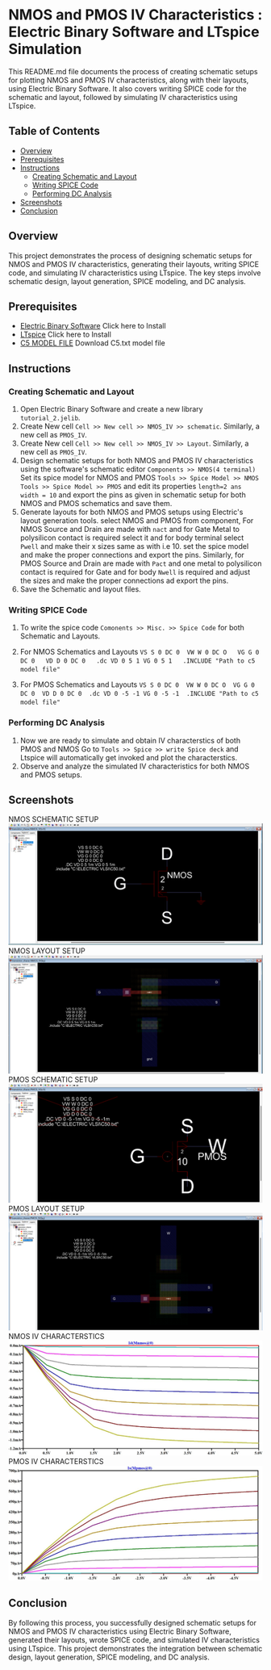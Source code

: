 
# NMOS and PMOS IV Characteristics : Electric Binary Software and LTspice Simulation

This README.md file documents the process of creating schematic setups for plotting NMOS and PMOS IV characteristics, along with their layouts, using Electric Binary Software. It also covers writing SPICE code for the schematic and layout, followed by simulating IV characteristics using LTspice.

## Table of Contents
- [Overview](#overview)
- [Prerequisites](#prerequisites)
- [Instructions](#instructions)
  - [Creating Schematic and Layout](#creating-schematic-and-layout)
  - [Writing SPICE Code](#writing-spice-code)
  - [Performing DC Analysis](#performing-dc-analysis)
- [Screenshots](#screenshots)
- [Conclusion](#conclusion)

## Overview
This project demonstrates the process of designing schematic setups for NMOS and PMOS IV characteristics, generating their layouts, writing SPICE code, and simulating IV characteristics using LTspice. The key steps involve schematic design, layout generation, SPICE modeling, and DC analysis.

## Prerequisites
- [Electric Binary Software](https://link-to-electric.com) Click here to Install
- [LTspice](https://www.analog.com/en/design-center/design-tools-and-calculators/simulation-tools/lts.html) Click here to Install
- [C5 MODEL FILE](http://cmosedu.com/videos/electric/tutorial2/C5_models.txt) Download C5.txt model file 

## Instructions

### Creating Schematic and Layout
1. Open Electric Binary Software and create a new library `tutorial_2.jelib`.
2. Create New cell `Cell >> New cell >> NMOS_IV >> schematic`. Similarly, a new cell as `PMOS_IV`.
3. Create New cell `Cell >> New cell >> NMOS_IV >> Layout`. Similarly, a new cell as `PMOS_IV`.
4. Design schematic setups for both NMOS and PMOS IV characteristics using the software's schematic editor `Components >> NMOS(4 terminal) `
    Set its spice model for NMOS and PMOS  `Tools >> Spice Model >> NMOS` `Tools >> Spice Model >> PMOS` and edit its properties `length=2 ans width = 10`
    and export the pins as given in schematic setup for both NMOS and PMOS schematics and save them.
4. Generate layouts for both NMOS and PMOS setups using Electric's layout generation tools.
    select NMOS and PMOS from component, For NMOS Source and Drain are made with `nact` and for Gate Metal to polysilicon contact is required select it        and for body terminal select `Pwell` and make their x sizes same as with i.e 10. set the spice model and make the proper connections and export the        pins. 
    Similarly, for PMOS Source and Drain are made with `Pact` and one metal to polysilicon contact is required for Gate and for body `Nwell` is required       and adjust the sizes and make the proper connections ad export the pins. 
5. Save the Schematic and layout files.

### Writing SPICE Code
1. To write the spice code `Comonents >> Misc. >> Spice Code` for both Schematic and Layouts.
2. For NMOS Schematics and Layouts 
   `VS S 0 DC 0 
    VW W 0 DC O  
    VG G 0 DC 0  
    VD D 0 DC 0  
    .dc VD 0 5 1 VG 0 5 1  
    .INCLUDE "Path to c5 model file" ` 

2. For PMOS Schematics and Layouts 
   `VS S 0 DC 0 
    VW W 0 DC O 
    VG G 0 DC 0 
    VD D 0 DC 0 
    .dc VD 0 -5 -1 VG 0 -5 -1 
    .INCLUDE "Path to c5 model file" `

### Performing DC Analysis
1. Now we are ready to simulate and obtain IV characterstics of both PMOS and NMOS
   Go to `Tools >> Spice >> write Spice deck` and Ltspice will automatically get invoked and plot the characterstics.
5. Observe and analyze the simulated IV characteristics for both NMOS and PMOS setups.

## Screenshots
NMOS SCHEMATIC SETUP 
![NMOS SCHEMATIC SETUP ](https://github.com/afzalamu/eletric-vlsi/blob/main/IV_CHARACTERSTICS_NMOS%26PMOS/images/NMOS_SchematicSetup.png) 
NMOS LAYOUT SETUP
![NMOS LAYOUT SETUP ](https://github.com/afzalamu/eletric-vlsi/blob/main/IV_CHARACTERSTICS_NMOS%26PMOS/images/NMOS_LayoutSetup.png) 
PMOS SCHEMATIC SETUP
![PMOS SCHEMATIC SETUP ](https://github.com/afzalamu/eletric-vlsi/blob/main/IV_CHARACTERSTICS_NMOS%26PMOS/images/PMOS_SchematicSetup.png) 
PMOS LAYOUT SETUP
![PMOS LAYOUT SETUP ](https://github.com/afzalamu/eletric-vlsi/blob/main/IV_CHARACTERSTICS_NMOS%26PMOS/images/PMOS_LayoutSetup.png) 
NMOS IV CHARACTERSTICS
![NMOS IV CHARACTERSTICS](https://github.com/afzalamu/eletric-vlsi/blob/main/IV_CHARACTERSTICS_NMOS%26PMOS/images/NMOS_iD.jpg) 
PMOS IV CHARACTERSTICS
![PMOS IV CHARACTERSTICS](https://github.com/afzalamu/eletric-vlsi/blob/main/IV_CHARACTERSTICS_NMOS%26PMOS/images/PMOS_IS.jpg)

## Conclusion
By following this process, you successfully designed schematic setups for NMOS and PMOS IV characteristics using Electric Binary Software, generated their layouts, wrote SPICE code, and simulated IV characteristics using LTspice. This project demonstrates the integration between schematic design, layout generation, SPICE modeling, and DC analysis.
